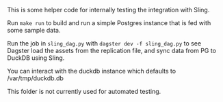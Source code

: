This is some helper code for internally testing the integration with Sling.

Run `make run` to build and run a simple Postgres instance that is fed with some
sample data.

Run the job in `sling_dag.py` with `dagster dev -f sling_dag.py` to see Dagster
load the assets from the replication file, and sync data from PG to DuckDB using
Sling.

You can interact with the duckdb instance which defaults to /var/tmp/duckdb.db

This folder is not currently used for automated testing.
